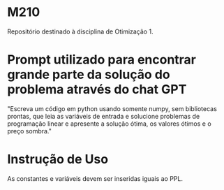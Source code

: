 # M210
Repositório destinado à disciplina de Otimização 1.

# Prompt utilizado para encontrar grande parte da solução do problema através do chat GPT

"Escreva um código em python usando somente numpy, sem bibliotecas prontas, que leia as variáveis de entrada e solucione problemas de programação linear e apresente a solução ótima, os valores ótimos e o preço sombra."

# Instrução de Uso
As constantes e variáveis devem ser inseridas iguais ao PPL.

